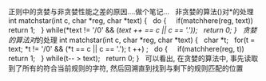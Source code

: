 正则中的贪婪与非贪婪性能之差的原因....做个笔记...
 
非贪婪的算法()对*的处理
int matchstar(int c, char *reg, char *text) {
  do {
    if(matchhere(reg, text)) return 1;
  } while(*text != '/0' && (*text ++ == c || c == '.'));
  return 0;
}
 
贪婪的算法对*的处理
int matchstar(int c, char *reg, char *text) {
  char *t;
  for(t = text; *t != '/0' && (*t == c || c == '.'); t ++) ;
  do {
    if(matchhere(reg, t)) return 1;
  } while(t-- > text);
  return 0;
}
 
可以看出, 在贪婪的算法中, 事先读取到了所有的符合当前规则的字符, 然后回溯直到找到与剩下的规则匹配的位置
